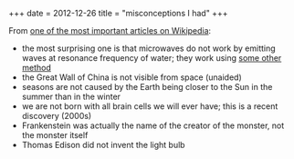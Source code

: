 +++
date = 2012-12-26
title = "misconceptions I had"
+++

From [one of the most important articles on Wikipedia]:

-   the most surprising one is that microwaves do not work by emitting
    waves at resonance frequency of water; they work using [some other
    method]
-   the Great Wall of China is not visible from space (unaided)
-   seasons are not caused by the Earth being closer to the Sun in the
    summer than in the winter
-   we are not born with all brain cells we will ever have; this is a
    recent discovery (2000s)
-   Frankenstein was actually the name of the creator of the monster,
    not the monster itself
-   Thomas Edison did not invent the light bulb

  [one of the most important articles on Wikipedia]: http://en.wikipedia.org/wiki/List_of_common_misconceptions
  [some other method]: http://en.wikipedia.org/wiki/Dielectric_heating
